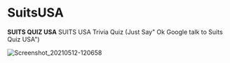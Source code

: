# SuitsUSA

**SUITS QUIZ USA**
SUITS USA Trivia Quiz (Just Say" Ok Google talk to Suits Quiz USA")

![Screenshot_20210512-120658](https://user-images.githubusercontent.com/51523495/117948162-7e136580-b32e-11eb-9ed2-f470b35d6b58.png)
